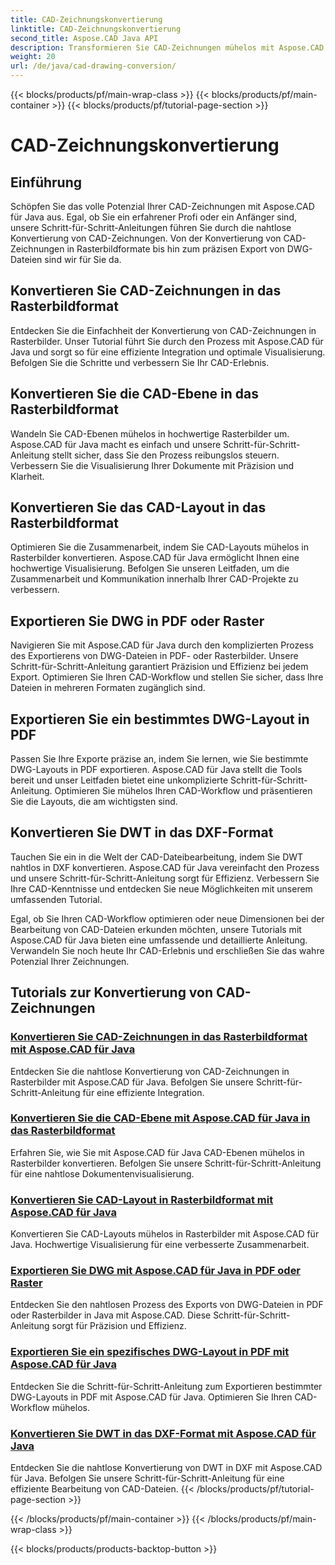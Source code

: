 ```yaml
---
title: CAD-Zeichnungskonvertierung
linktitle: CAD-Zeichnungskonvertierung
second_title: Aspose.CAD Java API
description: Transformieren Sie CAD-Zeichnungen mühelos mit Aspose.CAD für Java. Erfahren Sie mithilfe unserer Schritt-für-Schritt-Anleitungen, wie Sie Ihre CAD-Dateien präzise konvertieren, exportieren und optimieren.
weight: 20
url: /de/java/cad-drawing-conversion/
---
```


{{< blocks/products/pf/main-wrap-class >}}
{{< blocks/products/pf/main-container >}}
{{< blocks/products/pf/tutorial-page-section >}}

# CAD-Zeichnungskonvertierung


## Einführung

Schöpfen Sie das volle Potenzial Ihrer CAD-Zeichnungen mit Aspose.CAD für Java aus. Egal, ob Sie ein erfahrener Profi oder ein Anfänger sind, unsere Schritt-für-Schritt-Anleitungen führen Sie durch die nahtlose Konvertierung von CAD-Zeichnungen. Von der Konvertierung von CAD-Zeichnungen in Rasterbildformate bis hin zum präzisen Export von DWG-Dateien sind wir für Sie da.

## Konvertieren Sie CAD-Zeichnungen in das Rasterbildformat

Entdecken Sie die Einfachheit der Konvertierung von CAD-Zeichnungen in Rasterbilder. Unser Tutorial führt Sie durch den Prozess mit Aspose.CAD für Java und sorgt so für eine effiziente Integration und optimale Visualisierung. Befolgen Sie die Schritte und verbessern Sie Ihr CAD-Erlebnis.

## Konvertieren Sie die CAD-Ebene in das Rasterbildformat

Wandeln Sie CAD-Ebenen mühelos in hochwertige Rasterbilder um. Aspose.CAD für Java macht es einfach und unsere Schritt-für-Schritt-Anleitung stellt sicher, dass Sie den Prozess reibungslos steuern. Verbessern Sie die Visualisierung Ihrer Dokumente mit Präzision und Klarheit.

## Konvertieren Sie das CAD-Layout in das Rasterbildformat

Optimieren Sie die Zusammenarbeit, indem Sie CAD-Layouts mühelos in Rasterbilder konvertieren. Aspose.CAD für Java ermöglicht Ihnen eine hochwertige Visualisierung. Befolgen Sie unseren Leitfaden, um die Zusammenarbeit und Kommunikation innerhalb Ihrer CAD-Projekte zu verbessern.

## Exportieren Sie DWG in PDF oder Raster

Navigieren Sie mit Aspose.CAD für Java durch den komplizierten Prozess des Exportierens von DWG-Dateien in PDF- oder Rasterbilder. Unsere Schritt-für-Schritt-Anleitung garantiert Präzision und Effizienz bei jedem Export. Optimieren Sie Ihren CAD-Workflow und stellen Sie sicher, dass Ihre Dateien in mehreren Formaten zugänglich sind.

## Exportieren Sie ein bestimmtes DWG-Layout in PDF

Passen Sie Ihre Exporte präzise an, indem Sie lernen, wie Sie bestimmte DWG-Layouts in PDF exportieren. Aspose.CAD für Java stellt die Tools bereit und unser Leitfaden bietet eine unkomplizierte Schritt-für-Schritt-Anleitung. Optimieren Sie mühelos Ihren CAD-Workflow und präsentieren Sie die Layouts, die am wichtigsten sind.

## Konvertieren Sie DWT in das DXF-Format

Tauchen Sie ein in die Welt der CAD-Dateibearbeitung, indem Sie DWT nahtlos in DXF konvertieren. Aspose.CAD für Java vereinfacht den Prozess und unsere Schritt-für-Schritt-Anleitung sorgt für Effizienz. Verbessern Sie Ihre CAD-Kenntnisse und entdecken Sie neue Möglichkeiten mit unserem umfassenden Tutorial.

Egal, ob Sie Ihren CAD-Workflow optimieren oder neue Dimensionen bei der Bearbeitung von CAD-Dateien erkunden möchten, unsere Tutorials mit Aspose.CAD für Java bieten eine umfassende und detaillierte Anleitung. Verwandeln Sie noch heute Ihr CAD-Erlebnis und erschließen Sie das wahre Potenzial Ihrer Zeichnungen.
## Tutorials zur Konvertierung von CAD-Zeichnungen
### [Konvertieren Sie CAD-Zeichnungen in das Rasterbildformat mit Aspose.CAD für Java](./convert-cad-drawing-to-raster-image/)
Entdecken Sie die nahtlose Konvertierung von CAD-Zeichnungen in Rasterbilder mit Aspose.CAD für Java. Befolgen Sie unsere Schritt-für-Schritt-Anleitung für eine effiziente Integration.
### [Konvertieren Sie die CAD-Ebene mit Aspose.CAD für Java in das Rasterbildformat](./convert-cad-layer-to-raster-image/)
Erfahren Sie, wie Sie mit Aspose.CAD für Java CAD-Ebenen mühelos in Rasterbilder konvertieren. Befolgen Sie unsere Schritt-für-Schritt-Anleitung für eine nahtlose Dokumentenvisualisierung.
### [Konvertieren Sie CAD-Layout in Rasterbildformat mit Aspose.CAD für Java](./convert-cad-layout-to-raster-image/)
Konvertieren Sie CAD-Layouts mühelos in Rasterbilder mit Aspose.CAD für Java. Hochwertige Visualisierung für eine verbesserte Zusammenarbeit.
### [Exportieren Sie DWG mit Aspose.CAD für Java in PDF oder Raster](./export-dwg-to-pdf-or-raster/)
Entdecken Sie den nahtlosen Prozess des Exports von DWG-Dateien in PDF oder Rasterbilder in Java mit Aspose.CAD. Diese Schritt-für-Schritt-Anleitung sorgt für Präzision und Effizienz.
### [Exportieren Sie ein spezifisches DWG-Layout in PDF mit Aspose.CAD für Java](./export-specific-dwg-layout-to-pdf/)
Entdecken Sie die Schritt-für-Schritt-Anleitung zum Exportieren bestimmter DWG-Layouts in PDF mit Aspose.CAD für Java. Optimieren Sie Ihren CAD-Workflow mühelos.
### [Konvertieren Sie DWT in das DXF-Format mit Aspose.CAD für Java](./convert-dwt-to-dxf/)
Entdecken Sie die nahtlose Konvertierung von DWT in DXF mit Aspose.CAD für Java. Befolgen Sie unsere Schritt-für-Schritt-Anleitung für eine effiziente Bearbeitung von CAD-Dateien.
{{< /blocks/products/pf/tutorial-page-section >}}

{{< /blocks/products/pf/main-container >}}
{{< /blocks/products/pf/main-wrap-class >}}

{{< blocks/products/products-backtop-button >}}
